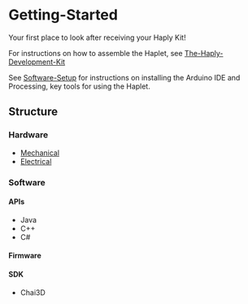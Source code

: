 # Getting-Started

Your first place to look after receiving your Haply Kit!

For instructions on how to assemble the Haplet, see [The-Haply-Development-Kit](/The-Haply-Development-Kit)

See [Software-Setup](/Software-Setup) for instructions on installing the Arduino IDE and Processing,
key tools for using the Haplet.

## Structure
### Hardware
- [Mechanical](https://github.com/HaplyHaptics/Mechanical-Drawings)
- [Electrical](https://github.com/HaplyHaptics/Electrical-Schematics)

### Software
#### APIs
- Java
- C++
- C#

#### Firmware
#### SDK
- Chai3D
 
